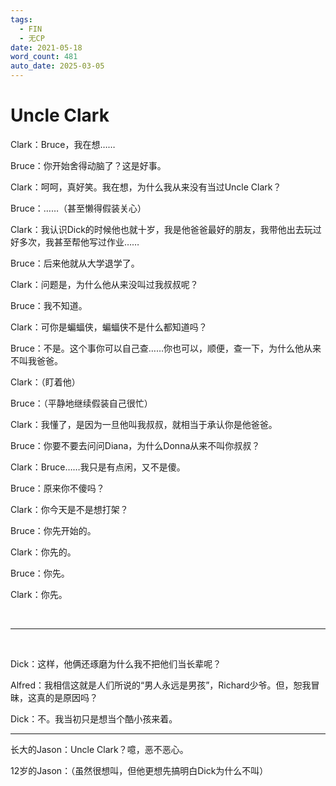 ```yaml
---
tags:
  - FIN
  - 无CP
date: 2021-05-18
word_count: 481
auto_date: 2025-03-05
---
```


# Uncle Clark

Clark：Bruce，我在想……

Bruce：你开始舍得动脑了？这是好事。

Clark：呵呵，真好笑。我在想，为什么我从来没有当过Uncle Clark？

Bruce：……（甚至懒得假装关心）

Clark：我认识Dick的时候他也就十岁，我是他爸爸最好的朋友，我带他出去玩过好多次，我甚至帮他写过作业……

Bruce：后来他就从大学退学了。

Clark：问题是，为什么他从来没叫过我叔叔呢？

Bruce：我不知道。

Clark：可你是蝙蝠侠，蝙蝠侠不是什么都知道吗？

Bruce：不是。这个事你可以自己查……你也可以，顺便，查一下，为什么他从来不叫我爸爸。

Clark：（盯着他）

Bruce：（平静地继续假装自己很忙）

Clark：我懂了，是因为一旦他叫我叔叔，就相当于承认你是他爸爸。

Bruce：你要不要去问问Diana，为什么Donna从来不叫你叔叔？

Clark：Bruce……我只是有点闲，又不是傻。

Bruce：原来你不傻吗？

Clark：你今天是不是想打架？

Bruce：你先开始的。

Clark：你先的。

Bruce：你先。

Clark：你先。

<br>

------

<br>

Dick：这样，他俩还琢磨为什么我不把他们当长辈呢？

Alfred：我相信这就是人们所说的“男人永远是男孩”，Richard少爷。但，恕我冒昧，这真的是原因吗？

Dick：不。我当初只是想当个酷小孩来着。

------

长大的Jason：Uncle Clark？噫，恶不恶心。

12岁的Jason：（虽然很想叫，但他更想先搞明白Dick为什么不叫）
